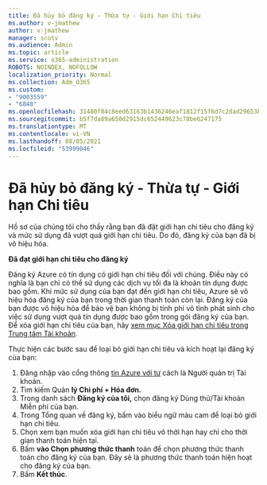 ```yaml
---
title: Đã hủy bỏ đăng ký - Thừa tự - Giới hạn Chi tiêu
ms.author: v-jmathew
author: v-jmathew
manager: scotv
ms.audience: Admin
ms.topic: article
ms.service: o365-administration
ROBOTS: NOINDEX, NOFOLLOW
localization_priority: Normal
ms.collection: Adm_O365
ms.custom:
- "9003559"
- "6848"
ms.openlocfilehash: 31480f84c8eed63163b1436246eaf1812f15f6d7c2dad29653b2019f8a15f1af
ms.sourcegitcommit: b5f7da89a650d2915dc652449623c78be6247175
ms.translationtype: MT
ms.contentlocale: vi-VN
ms.lasthandoff: 08/05/2021
ms.locfileid: "53999046"
---
```

# <a name="subscription-cancelled---legacy---spending-limit"></a>Đã hủy bỏ đăng ký - Thừa tự - Giới hạn Chi tiêu

Hồ sơ của chúng tôi cho thấy rằng bạn đã đặt giới hạn chi tiêu cho đăng ký và mức sử dụng đã vượt quá giới hạn chi tiêu. Do đó, đăng ký của bạn đã bị vô hiệu hóa.

**Đã đạt giới hạn chi tiêu cho đăng ký**

Đăng ký Azure có tín dụng có giới hạn chi tiêu đối với chúng. Điều này có nghĩa là bạn chỉ có thể sử dụng các dịch vụ tối đa là khoản tín dụng được bao gồm. Khi mức sử dụng của bạn đạt đến giới hạn chi tiêu, Azure sẽ vô hiệu hóa đăng ký của bạn trong thời gian thanh toán còn lại. Đăng ký của bạn được vô hiệu hóa để bảo vệ bạn không bị tính phí vô tình phát sinh cho việc sử dụng vượt quá tín dụng được bao gồm trong gói đăng ký của bạn. Để xóa giới hạn chi tiêu của bạn, hãy [xem mục Xóa giới hạn chi tiêu trong Trung tâm Tài khoản](https://docs.microsoft.com/azure/cost-management-billing/manage/spending-limit#remove).

Thực hiện các bước sau để loại bỏ giới hạn chi tiêu và kích hoạt lại đăng ký của bạn:

1. Đăng nhập vào cổng thông [tin Azure với tư](https://portal.azure.com/) cách là Người quản trị Tài khoản.
2. Tìm kiếm Quản **lý Chi phí + Hóa đơn.**
3. Trong danh sách **Đăng ký của tôi,** chọn đăng ký Dùng thử/Tài khoản Miễn phí của bạn.
4. Trong Tổng quan về đăng ký, bấm vào biểu ngữ màu cam để loại bỏ giới hạn chi tiêu.
5. Chọn xem bạn muốn xóa giới hạn chi tiêu vô thời hạn hay chỉ cho thời gian thanh toán hiện tại.
6. Bấm **vào Chọn phương thức thanh** toán để chọn phương thức thanh toán cho đăng ký của bạn. Đây sẽ là phương thức thanh toán hiện hoạt cho đăng ký của bạn.
7. Bấm **Kết thúc**.
